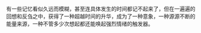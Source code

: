 有一些记忆看似久远而模糊，甚至连具体发生的时间都记不起来了，但在一遍遍的回想和反刍之中，获得了一种超越时间的升华，成为了一种意象，一种源源不断的能量来源，一种不管多少次想起都还能唤起强烈情绪的触发器。